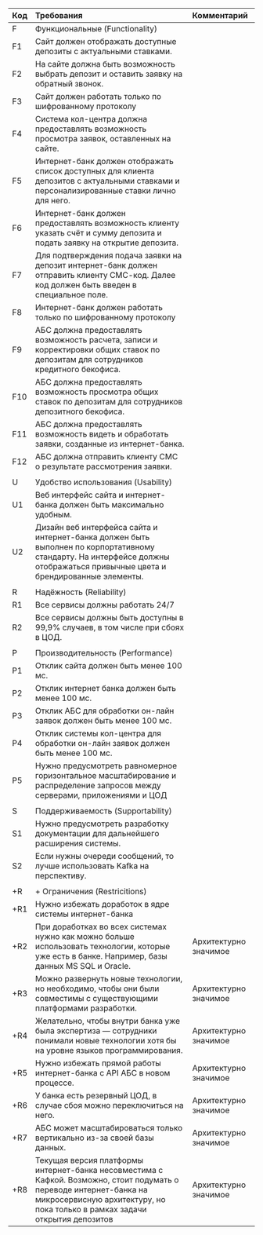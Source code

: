 | Код | Требования                                                                                                                                                                                                                                                                                                                                                     | Комментарий                    |
| :------- | :------------------------------------------------------------------------------------------------------------------------------------------------------------------------------------------------------------------------------------------------------------------------------------------------------------------------------------------------------------------------- | :------------------------------------------ |
| F      | Функциональные (Functionality)                                                                                                                                                                                                                                                                                                                             |                                           |
| F1     | Сайт должен отображать доступные депозиты с актуальными ставками.                                                                                                                                                                                                                                               |                                           |
| F2     | На сайте должна быть возможность выбрать депозит и оставить заявку на обратный звонок.                                                                                                                                                                                                          |                                           |
| F3     | Сайт должен работать только по шифрованному протоколу                                                                                                                                                                                                                                                                     |                                           |
| F4     | Система кол-центра должна предоставлять возможность просмотра заявок, оставленных на сайте.                                                                                                                                                                                               |                                           |
| F5     | Интернет-банк должен отображать список доступных для клиента депозитов с актуальными ставками и персонализированные ставки лично для него.                                                                                                       |                                           |
| F6     | Интернет-банк должен предоставлять возможность клиенту указать счёт и сумму депозита и подать заявку на открытие депозита.<br />                                                                                                                                |                                           |
| F7     | Для подтверждения подача заявки на депозит интернет-банк должен отправить клиенту СМС-код. Далее код должен быть введен в специальное поле.                                                                                                         |                                           |
| F8     | Интернет-банк должен работать только по шифрованному протоколу                                                                                                                                                                                                                                                    |                                           |
| F9     | АБС должна предоставлять возможность расчета, записи и корректировки общих ставок по депозитам для сотрудников кредитного бекофиса.                                                                                                                    |                                           |
| F10    | АБС должна предоставлять возможность просмотра общих ставок по депозитам для сотрудников депозитного бекофиса.                                                                                                                                                          |                                           |
| F11    | АБС должна предоставлять возможность видеть и обработать заявки, созданные из интернет-банка.                                                                                                                                                                                            |                                           |
| F12    | АБС должна отправить клиенту СМС о результате рассмотрения заявки.                                                                                                                                                                                                                                              |                                           |
|        |                                                                                                                                                                                                                                                                                                                                                                          |                                           |
| U      | Удобство использования (Usability)                                                                                                                                                                                                                                                                                                                  |                                           |
| U1     | Веб интерфейс сайта и интернет-банка должен быть максимально удобным.                                                                                                                                                                                                                                         |                                           |
| U2     | Дизайн веб интерфейса сайта и интернет-банка должен быть выполнен по корпортативному стандарту. На интерфейсе должны отображаться привычные цвета и брендированные элементы.                                        |                                           |
|        |                                                                                                                                                                                                                                                                                                                                                                          |                                           |
| R      | Надёжность (Reliability)                                                                                                                                                                                                                                                                                                                                       |                                           |
| R1     | Все сервисы должны работать 24/7                                                                                                                                                                                                                                                                                                                 |                                           |
| R2     | Все сервисы должны быть доступны в 99,9% случаев, в том числе при  сбоях в ЦОД.                                                                                                                                                                                                                                 |                                           |
|        |                                                                                                                                                                                                                                                                                                                                                                          |                                           |
| P      | Производительность (Performance)                                                                                                                                                                                                                                                                                                                       |                                           |
| P1     | Отклик сайта должен быть менее 100 мс.                                                                                                                                                                                                                                                                                                       |                                           |
| P2     | Отклик интернет банка должен быть менее 100 мс.                                                                                                                                                                                                                                                                                      |                                           |
| P3     | Отклик АБС для обработки он-лайн заявок должен быть менее 100 мс.                                                                                                                                                                                                                                                      |                                           |
| P4     | Отклик системы кол-центра для обработки он-лайн заявок должен быть менее 100 мс.                                                                                                                                                                                                                          |                                           |
| P5     | Нужно предусмотреть равномерное горизонтальное масштабирование и распределение запросов между серверами, приложениями и ЦОД                                                                                                                                |                                           |
|        |                                                                                                                                                                                                                                                                                                                                                                          |                                           |
| S      | Поддерживаемость (Supportability)                                                                                                                                                                                                                                                                                                                        |                                           |
| S1     | Нужно предусмотреть разработку документации для дальнейшего расширения системы.                                                                                                                                                                                                                   |                                           |
| S2     | Если нужны очереди сообщений, то лучше использовать Kafka на перспективу.                                                                                                                                                                                                                                       |                                           |
|        |                                                                                                                                                                                                                                                                                                                                                                          |                                           |
| +R     | + Ограничения (Restricitions)                                                                                                                                                                                                                                                                                                                                 |                                           |
| +R1    | Нужно избежать доработок в ядре системы интернет-банка                                                                                                                                                                                                                                                                    |                                           |
| +R2    | При доработках во всех системах нужно как можно больше использовать технологии, которые уже есть в банке. Например, базы данных MS SQL и Oracle.                                                                                                              | Архитектурно значимое |
| +R3    | Можно развернуть новые технологии, но необходимо, чтобы они были совместимы с существующими платформами разработки.                                                                                                                                                   | Архитектурно значимое |
| +R4    | Желательно, чтобы внутри банка уже была экспертиза — сотрудники понимали новые технологии хотя бы на уровне языков программирования.                                                                                                                    | Архитектурно значимое |
| +R5    | Нужно избежать прямой работы интернет-банка с API АБС в новом процессе.                                                                                                                                                                                                                                          | Архитектурно значимое |
| +R6    | У банка есть резервный ЦОД, в случае сбоя можно переключиться на него.                                                                                                                                                                                                                                          | Архитектурно значимое |
| +R7    | АБС может масштабироваться только вертикально из-за своей базы данных.                                                                                                                                                                                                                                       | Архитектурно значимое |
| +R8    | Текущая версия платформы интернет-банка несовместима с Кафкой. Возможно, стоит подумать о переводе интернет-банка на микросервисную архитектуру, но пока только в рамках задачи открытия депозитов | Архитектурно значимое |
